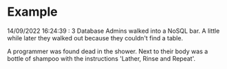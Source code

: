 # Example

<!-- replace-with-date starts -->
14/09/2022 16:24:39 : 3 Database Admins walked into a NoSQL bar. A little while later they walked out because they couldn't find a table.
<!-- replace-with-date ends -->

<!-- replace-with-joke starts -->
A programmer was found dead in the shower. Next to their body was a bottle of shampoo with the instructions 'Lather, Rinse and Repeat'.
<!-- replace-with-joke ends -->